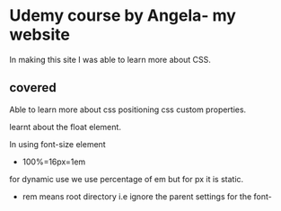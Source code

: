 # Udemy course by Angela- my website

In making this site I was able to learn more about CSS.

## covered 
 Able to learn more about css positioning
css custom properties.

learnt about the float element.

In using font-size element

- 100%=16px=1em

for dynamic use we use percentage of em but for px it is static.

- rem means root directory i.e ignore the parent settings for the font-